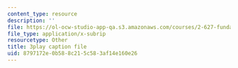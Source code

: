 ```yaml
---
content_type: resource
description: ''
file: https://ol-ocw-studio-app-qa.s3.amazonaws.com/courses/2-627-fundamentals-of-photovoltaics-fall-2013/8797172e0b588c215c583af14e160e26_C42jXQLc_Jo.srt
file_type: application/x-subrip
resourcetype: Other
title: 3play caption file
uid: 8797172e-0b58-8c21-5c58-3af14e160e26
---
```

